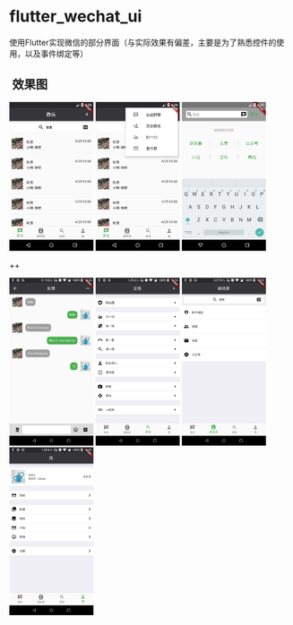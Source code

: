 # flutter_wechat_ui

使用Flutter实现微信的部分界面（与实际效果有偏差，主要是为了熟悉控件的使用，以及事件绑定等）

##  效果图
<img src="./screencap/mian.png" alt="drawing" width="150px"/>
<img src="./screencap/mian_menu.png" alt="drawing" width="150px"/> 
<img src="./screencap/search_page.png" alt="drawing" width="150px"/>  

++

<img src="./screencap/chat.png" alt="drawing" width="150px"/>   
<img src="./screencap/find.png" alt="drawing" width="150px"/>  
<img src="./screencap/contacts.png" alt="drawing" width="150px"/> 
<img src="./screencap/mine.png" alt="drawing" width="150px"/> 

<!-- ![main-page](./screencap/mian.png)
![main-page](./screencap/mian_menu.png)
![main-page](./screencap/search_page.png) -->

